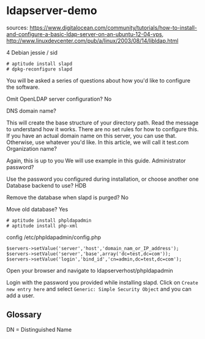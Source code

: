 # ldapserver-demo

sources: https://www.digitalocean.com/community/tutorials/how-to-install-and-configure-a-basic-ldap-server-on-an-ubuntu-12-04-vps, http://www.linuxdevcenter.com/pub/a/linux/2003/08/14/libldap.html



4 Debian jessie / sid

    # aptitude install slapd
    # dpkg-reconfigure slapd
    

You will be asked a series of questions about how you'd like to configure the software.

Omit OpenLDAP server configuration? No

DNS domain name?

This will create the base structure of your directory path. Read the message to understand how it works.
There are no set rules for how to configure this. If you have an actual domain name on this server, you can use that. Otherwise, use whatever you'd like.
In this article, we will call it test.com 
Organization name?

Again, this is up to you
We will use example in this guide. 
Administrator password?

Use the password you configured during installation, or choose another one 
Database backend to use? HDB

Remove the database when slapd is purged? No

Move old database? Yes

    # aptitude install phpldapadmin
    # aptitude install php-xml

config /etc/phpldapadmin/config.php

    $servers->setValue('server','host','domain_nam_or_IP_address');
    $servers->setValue('server','base',array('dc=test,dc=com'));
    $servers->setValue('login','bind_id','cn=admin,dc=test,dc=com');

Open your browser and navigate to ldapserverhost/phpldapadmin

Login with the password you provided while installing slapd. Click on `Create new entry here` and select `Generic: Simple Security Object` and you can add a user.

Glossary
--------
DN = Distinguished Name

